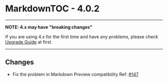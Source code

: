# MarkdownTOC - 4.0.2

---

**NOTE: 4.x may have "breaking changes"**

If you are using 4.x for the first time and have any problems, please check [Upgrade Guide](https://github.com/naokazuterada/MarkdownTOC/releases/tag/4.0.0) at first.

---

## Changes

- Fix the problem in Markdown Preview compatibility Ref: [#147](https://github.com/naokazuterada/MarkdownTOC/issues/147)

